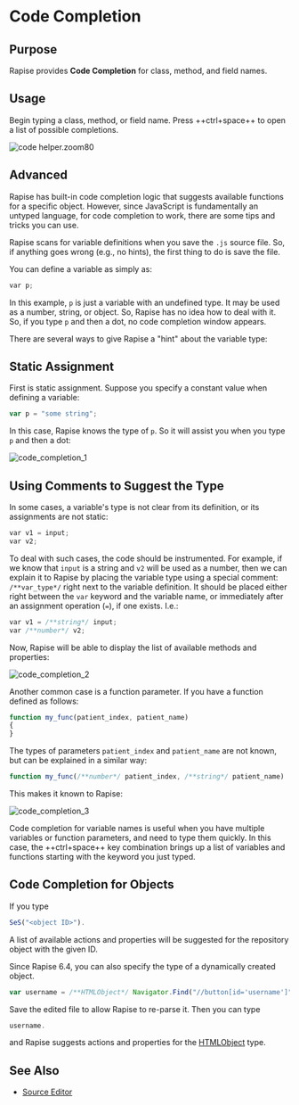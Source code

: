 # Code Completion

## Purpose

Rapise provides **Code Completion** for class, method, and field names.

## Usage

Begin typing a class, method, or field name. Press ++ctrl+space++ to open a list of possible completions.

![code helper.zoom80](./img/code_helper1.png)

## Advanced

Rapise has built-in code completion logic that suggests available functions for a specific object. However, since JavaScript is fundamentally an untyped language, for code completion to work, there are some tips and tricks you can use.

Rapise scans for variable definitions when you save the `.js` source file. So, if anything goes wrong (e.g., no hints), the first thing to do is save the file.

You can define a variable as simply as:

```javascript
var p;
```

In this example, `p` is just a variable with an undefined type. It may be used as a number, string, or object. So, Rapise has no idea how to deal with it. So, if you type `p` and then a dot, no code completion window appears.

There are several ways to give Rapise a "hint" about the variable type:

## Static Assignment

First is static assignment. Suppose you specify a constant value when defining a variable:

```javascript
var p = "some string";
```

In this case, Rapise knows the type of `p`. So it will assist you when you type `p` and then a dot:

![code_completion_1](./img/code_helper2.png)

## Using Comments to Suggest the Type

In some cases, a variable's type is not clear from its definition, or its assignments are not static:

```javascript
var v1 = input;
var v2;
```

To deal with such cases, the code should be instrumented. For example, if we know that `input` is a string and `v2` will be used as a number, then we can explain it to Rapise by placing the variable type using a special comment: `/**var_type*/` right next to the variable definition. It should be placed either right between the `var` keyword and the variable name, or immediately after an assignment operation (`=`), if one exists. I.e.:

```javascript
var v1 = /**string*/ input;
var /**number*/ v2;
```

Now, Rapise will be able to display the list of available methods and properties:

![code_completion_2](./img/code_helper3.png)

Another common case is a function parameter. If you have a function defined as follows:

```javascript
function my_func(patient_index, patient_name)
{
}
```

The types of parameters `patient_index` and `patient_name` are not known, but can be explained in a similar way:

```javascript
function my_func(/**number*/ patient_index, /**string*/ patient_name)
```

This makes it known to Rapise:

![code_completion_3](./img/code_helper4.png)

Code completion for variable names is useful when you have multiple variables or function parameters, and need to type them quickly. In this case, the ++ctrl+space++ key combination brings up a list of variables and functions starting with the keyword you just typed.

## Code Completion for Objects

If you type

```javascript
SeS("<object ID>").
```

A list of available actions and properties will be suggested for the repository object with the given ID.

Since Rapise 6.4, you can also specify the type of a dynamically created object.

```javascript
var username = /**HTMLObject*/ Navigator.Find("//button[id='username']");
```

Save the edited file to allow Rapise to re-parse it. Then you can type

```javascript
username.
```

and Rapise suggests actions and properties for the [HTMLObject](../Libraries/HTMLObject.md) type.

## See Also

- [Source Editor](source_editor.md)